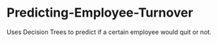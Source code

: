 # Predicting-Employee-Turnover

Uses Decision Trees to predict if a certain employee would quit or not.

